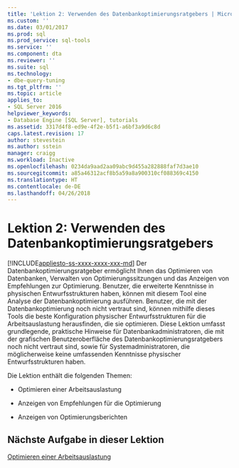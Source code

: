 ```yaml
---
title: 'Lektion 2: Verwenden des Datenbankoptimierungsratgebers | Microsoft-Dokumentation'
ms.custom: ''
ms.date: 03/01/2017
ms.prod: sql
ms.prod_service: sql-tools
ms.service: ''
ms.component: dta
ms.reviewer: ''
ms.suite: sql
ms.technology:
- dbe-query-tuning
ms.tgt_pltfrm: ''
ms.topic: article
applies_to:
- SQL Server 2016
helpviewer_keywords:
- Database Engine [SQL Server], tutorials
ms.assetid: 3317d4f8-ed9e-4f2e-b5f1-a6bf3a9d6c8d
caps.latest.revision: 17
author: stevestein
ms.author: sstein
manager: craigg
ms.workload: Inactive
ms.openlocfilehash: 0234da9aad2aa09abc9d455a282888faf7d3ae10
ms.sourcegitcommit: a85a46312acf8b5a59a8a900310cf088369c4150
ms.translationtype: HT
ms.contentlocale: de-DE
ms.lasthandoff: 04/26/2018
---
```

# <a name="lesson-2-using-database-engine-tuning-advisor"></a>Lektion 2: Verwenden des Datenbankoptimierungsratgebers
[!INCLUDE[appliesto-ss-xxxx-xxxx-xxx-md](../../includes/appliesto-ss-xxxx-xxxx-xxx-md.md)]
Der Datenbankoptimierungsratgeber ermöglicht Ihnen das Optimieren von Datenbanken, Verwalten von Optimierungssitzungen und das Anzeigen von Empfehlungen zur Optimierung. Benutzer, die erweiterte Kenntnisse in physischen Entwurfsstrukturen haben, können mit diesem Tool eine Analyse der Datenbankoptimierung ausführen. Benutzer, die mit der Datenbankoptimierung noch nicht vertraut sind, können mithilfe dieses Tools die beste Konfiguration physischer Entwurfsstrukturen für die Arbeitsauslastung herausfinden, die sie optimieren. Diese Lektion umfasst grundlegende, praktische Hinweise für Datenbankadministratoren, die mit der grafischen Benutzeroberfläche des Datenbankoptimierungsratgebers noch nicht vertraut sind, sowie für Systemadministratoren, die möglicherweise keine umfassenden Kenntnisse physischer Entwurfsstrukturen haben.  
  
Die Lektion enthält die folgenden Themen:  
  
-   Optimieren einer Arbeitsauslastung  
  
-   Anzeigen von Empfehlungen für die Optimierung  
  
-   Anzeigen von Optimierungsberichten  
  
## <a name="next-task-in-lesson"></a>Nächste Aufgabe in dieser Lektion  
[Optimieren einer Arbeitsauslastung](../../tools/dta/lesson-1-1-tuning-a-workload.md)  
  
  
  
